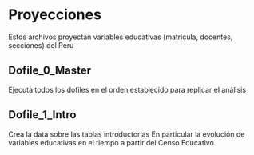 # Proyecciones
Estos archivos proyectan variables educativas (matricula, docentes, secciones) del Peru

## Dofile_0_Master
Ejecuta todos los dofiles en el orden establecido para replicar el análisis

## Dofile_1_Intro
Crea la data sobre las tablas introductorias
En particular la evolución de variables educativas en el tiempo a partir del Censo Educativo